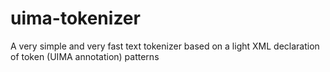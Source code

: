 # uima-tokenizer
A very simple and very fast text tokenizer based on a light XML declaration of token (UIMA annotation) patterns
